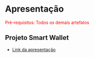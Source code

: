 # Apresentação

<span style="color:red">Pré-requisitos: Todos os demais artefatos</span>

## Projeto Smart Wallet

- [Link da apresentação](https://www.canva.com/design/DAF1aVHEFQY/QzFccZbvKhK0qT5wQvQ9uQ/view?utm_content=DAF1aVHEFQY&utm_campaign=designshare&utm_medium=link&utm_source=editor)

